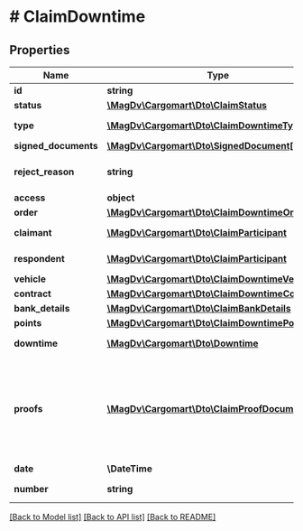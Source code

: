 # # ClaimDowntime

## Properties

Name | Type | Description | Notes
------------ | ------------- | ------------- | -------------
**id** | **string** | UUID объекта |
**status** | [**\MagDv\Cargomart\Dto\ClaimStatus**](ClaimStatus.md) |  |
**type** | [**\MagDv\Cargomart\Dto\ClaimDowntimeTypeEnum**](ClaimDowntimeTypeEnum.md) | Тип требования по простою |
**signed_documents** | [**\MagDv\Cargomart\Dto\SignedDocument[]**](SignedDocument.md) |  | [optional]
**reject_reason** | **string** | Среднее текстовое сообщение | [optional]
**access** | **object** |  | [optional]
**order** | [**\MagDv\Cargomart\Dto\ClaimDowntimeOrder**](ClaimDowntimeOrder.md) |  |
**claimant** | [**\MagDv\Cargomart\Dto\ClaimParticipant**](ClaimParticipant.md) | Реквизиты заявителя |
**respondent** | [**\MagDv\Cargomart\Dto\ClaimParticipant**](ClaimParticipant.md) | Реквизиты ответчика |
**vehicle** | [**\MagDv\Cargomart\Dto\ClaimDowntimeVehicle**](ClaimDowntimeVehicle.md) |  |
**contract** | [**\MagDv\Cargomart\Dto\ClaimDowntimeContract**](ClaimDowntimeContract.md) |  |
**bank_details** | [**\MagDv\Cargomart\Dto\ClaimBankDetails**](ClaimBankDetails.md) |  |
**points** | [**\MagDv\Cargomart\Dto\ClaimDowntimePoint[]**](ClaimDowntimePoint.md) |  |
**downtime** | [**\MagDv\Cargomart\Dto\Downtime**](Downtime.md) | Простой по заявке |
**proofs** | [**\MagDv\Cargomart\Dto\ClaimProofDocument[]**](ClaimProofDocument.md) | Документы подтверждающие факт простоя для претензии о простое по заявке (сделать обязательными после реализации) | [optional]
**date** | **\DateTime** | Дата документа |
**number** | **string** | Номер документа |

[[Back to Model list]](../../README.md#models) [[Back to API list]](../../README.md#endpoints) [[Back to README]](../../README.md)
